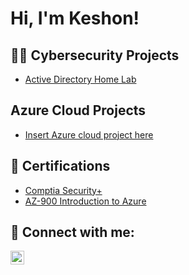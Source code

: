 <h1>Hi, I'm Keshon!</h1>

<h2>👨‍💻 Cybersecurity Projects</h2>

  - [Active Directory Home Lab](https://github.com/Kstewart10/ActiveDirectoryLab)

<h2>Azure Cloud Projects</h2>

  - [Insert Azure cloud project here](https://google.com)

<h2>📄 Certifications</h2>

- [Comptia Security+](https://www.youtube.com/watch?v=a83ASGn_V_s)
- [AZ-900 Introduction to Azure](https://google.com)

<h2> 🤳 Connect with me:</h2>

[<img align="left" alt="JoshMadakor | LinkedIn" width="22px" src="https://cdn.jsdelivr.net/npm/simple-icons@v3/icons/linkedin.svg" />][linkedin]

[linkedin]: https://www.linkedin.com/in/keshon-stewart-75115b107/

<!--
**joshmadakor1/joshmadakor1** is a ✨ _special_ ✨ repository because its `README.md` (this file) appears on your GitHub profile.

Here are some ideas to get you started:

- 🔭 I’m currently working on ...
- 🌱 I’m currently learning ...
- 👯 I’m looking to collaborate on ...
- 🤔 I’m looking for help with ...
- 💬 Ask me about ...
- 📫 How to reach me: ...
- 😄 Pronouns: ...
- ⚡ Fun fact: ...
-->
